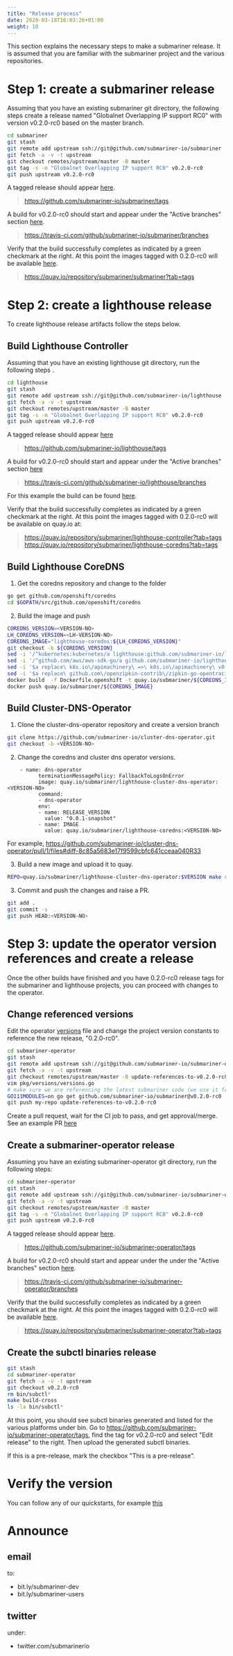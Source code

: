 ```yaml
---
title: "Release process"
date: 2020-03-18T16:03:26+01:00
weight: 10
---
```


This section explains the necessary steps to make a submariner release.
It is assumed that you are familiar with the submariner project and the various repositories.


# Step 1: create a submariner release


Assuming that you have an existing submariner git directory, the following steps create a release named "Globalnet Overlapping IP support RC0" with version v0.2.0-rc0 based on the master branch.

```bash
cd submariner
git stash
git remote add upstream ssh://git@github.com/submariner-io/submariner
git fetch -a -v -t upstream
git checkout remotes/upstream/master -B master
git tag -s -m "Globalnet Overlapping IP support RC0" v0.2.0-rc0
git push upstream v0.2.0-rc0
```

A tagged release should appear [here](https://github.com/submariner-io/submariner/tags).

> https://github.com/submariner-io/submariner/tags

A build for v0.2.0-rc0 should start and appear under the "Active branches" section [here](https://travis-ci.com/github/submariner-io/submariner/branches).

> https://travis-ci.com/github/submariner-io/submariner/branches

Verify that the build successfully completes as indicated by a green checkmark at the right. At this point the images tagged with 0.2.0-rc0 will be available [here](https://quay.io/repository/submariner/submariner?tab=tags).

> https://quay.io/repository/submariner/submariner?tab=tags

<!-- TODO(mangelajo) https://github.com/submariner-io/submariner-website/issues/46 -->


# Step 2: create a lighthouse release

To create lighthouse release artifacts follow the steps below.

## Build Lighthouse Controller

Assuming that you have an existing lighthouse git directory, run the following steps .

```bash
cd lighthouse
git stash
git remote add upstream ssh://git@github.com/submariner-io/lighthouse
git fetch -a -v -t upstream
git checkout remotes/upstream/master -B master
git tag -s -m "Globalnet Overlapping IP support RC0" v0.2.0-rc0
git push upstream v0.2.0-rc0
```

A tagged release should appear [here](https://github.com/submariner-io/lighthouse/tags)

> https://github.com/submariner-io/lighthouse/tags

A build for v0.2.0-rc0 should start and appear under the "Active branches" section [here](https://travis-ci.com/github/submariner-io/lighthouse/branches)

> https://travis-ci.com/github/submariner-io/lighthouse/branches

For this example the build can be found [here](https://travis-ci.com/github/submariner-io/lighthouse/builds/153946391).

Verify that the build successfully completes as indicated by a green checkmark at the right. At this point the images tagged with 0.2.0-rc0 will be available on quay.io at:

> https://quay.io/repository/submariner/lighthouse-controller?tab=tags
> https://quay.io/repository/submariner/lighthouse-coredns?tab=tags

## Build Lighthouse CoreDNS

1) Get the coredns repository and change to the folder

```bash
go get github.com/openshift/coredns
cd $GOPATH/src/github.com/openshift/coredns
```
2) Build the image and push

```bash
COREDNS_VERSION=<VERSION-NO>
LH_COREDNS_VERSION=<LH-VERSION-NO>
COREDNS_IMAGE="lighthouse-coredns:${LH_COREDNS_VERSION}"
git checkout -b ${COREDNS_VERSION}
sed -i '/^kubernetes:kubernetes/a lighthouse:github.com/submariner-io/lighthouse/plugin/lighthouse' plugin.cfg
sed -i '/^github.com/aws/aws-sdk-go/a github.com/submariner-io/lighthouse v0.2.0' go.mod
sed -i '$a replace\ k8s.io\/apimachinery\ =>\ k8s.io\/apimachinery\ v0.0.0-20190313205120-d7deff9243b1' go.mod
sed -i '$a replace\ github.com\/openzipkin-contrib\/zipkin-go-opentracing\ =>\ github.com\/openzipkin-contrib\/zipkin-go-opentracing\ v0.3.5' go.mod
docker build  -f Dockerfile.openshift -t quay.io/submariner/${COREDNS_IMAGE} .
docker push quay.io/submariner/${COREDNS_IMAGE}
```

## Build Cluster-DNS-Operator

1) Clone the cluster-dns-operator repository and create a version branch

```bash
git clone https://github.com/submariner-io/cluster-dns-operator.git
git checkout -b <VERSION-NO>
```

2) Change the coredns and cluster dns operator versions.

```
	- name: dns-operator
          terminationMessagePolicy: FallbackToLogsOnError
          image: quay.io/submariner/lighthouse-cluster-dns-operator:<VERSION-NO>
          command:
          - dns-operator
          env:
          - name: RELEASE_VERSION
            value: "0.0.1-snapshot"
          - name: IMAGE
            value: quay.io/submariner/lighthouse-coredns:<VERSION-NO>
```

For example,
https://github.com/submariner-io/cluster-dns-operator/pull/1/files#diff-8c85a5683e17f9599cbfc641cceaa040R33

3) Build a new image and upload it to quay.

```bash
REPO=quay.io/submariner/lighthouse-cluster-dns-operator:$VERSION make release-local
```

3) Commit and push the changes and raise a PR.

```bash
git add .
git commit -s
git push HEAD:<VERSION-NO>
```

# Step 3: update the operator version references and create a release

Once the other builds have finished and you have 0.2.0-rc0 release tags for the submariner and lighthouse projects, you can proceed with changes to the operator.

## Change referenced versions

Edit the operator [versions](https://github.com/submariner-io/submariner-operator/edit/master/pkg/versions/versions.go) file and change the project version constants to reference the new release, "0.2.0-rc0".


```bash
cd submariner-operator
git stash
git remote add upstream ssh://git@github.com/submariner-io/submariner-operator
git fetch -a -v -t upstream
git checkout remotes/upstream/master -B update-references-to-v0.2.0-rc0
vim pkg/versions/versions.go
# make sure we are referencing the latest submariner code (we use it for verify-connectivity and the API)
GO111MODULES=on go get github.com/submariner-io/submariner@v0.2.0-rc0
git push my-repo update-references-to-v0.2.0-rc0
```


Create a pull request, wait for the CI job to pass, and get approval/merge. See an example PR [here](https://github.com/submariner-io/submariner-operator/pull/276)


## Create a submariner-operator release

Assuming you have an existing submariner-operator git directory, run the following steps:

```bash
cd submariner-operator
git stash
git remote add upstream ssh://git@github.com/submariner-io/submariner-operator
git fetch -a -v -t upstream
git checkout remotes/upstream/master -B master
git tag -s -m "Globalnet Overlapping IP support RC0" v0.2.0-rc0
git push upstream v0.2.0-rc0
```

A tagged release should appear [here](https://github.com/submariner-io/submariner-operator/tags).

> https://github.com/submariner-io/submariner-operator/tags

A build for v0.2.0-rc0 should start and appear under the under the "Active branches" section [here](https://travis-ci.com/github/submariner-io/submariner-operator/branches).

> https://travis-ci.com/github/submariner-io/submariner-operator/branches

Verify that the build successfully completes as indicated by a green checkmark at the right.
At this point the images tagged with 0.2.0-rc0 will be available [here](https://quay.io/repository/submariner/submariner-operator?tab=tags).

> https://quay.io/repository/submariner/submariner-operator?tab=tags


## Create the subctl binaries release

```bash
git stash
cd submariner-operator
git fetch -a -v -t upstream
git checkout v0.2.0-rc0
rm bin/subctl*
make build-cross
ls -la bin/subctl*
```
At this point, you should see subctl binaries generated and listed for the various platforms under bin.
Go to https://github.com/submariner-io/submariner-operator/tags, find the tag for v0.2.0-rc0 and select "Edit release" to the right. Then upload the generated subctl binaries.

If this is a pre-release, mark the checkbox "This is a pre-release".

# Verify the version

You can follow any of our quickstarts, for example [this](https://submariner-io.github.io/quickstart/openshiftgn/)

# Announce

## email

to:
* bit.ly/submariner-dev
* bit.ly/submariner-users

## twitter

under:
* twitter.com/submarinerio
